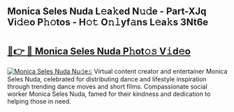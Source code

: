 ## Monica Seles Nuda L𝚎a𝚔ed N𝚞𝚍e - Part-XJq Vi𝚍𝚎o P𝚑𝚘tos - H𝚘𝚝 O𝚗𝚕yf𝚊ns L𝚎a𝚔s 3Nt6e

# <h2><a href="http://kf91cq4.oniu.top/?m=Monica+Seles+Nuda">🔗👉 🔴 Monica Seles Nuda P𝚑ot𝚘𝚜 V𝚒d𝚎o</a></h2>

[![Monica Seles Nuda Nu𝚍e𝚜](https://i.imgur.com/0qMVB7G.gif)](http://kf91cq4.oniu.top/?m=Monica+Seles+Nuda)
Virtual content creator and entertainer Monica Seles Nuda, celebrated for distributing dance and lifestyle inspiration through trending dance moves and short films. Compassionate social worker Monica Seles Nuda, famed for their kindness and dedication to helping those in need.  
